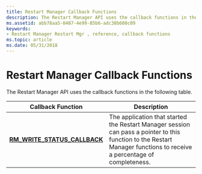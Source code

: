 ```yaml
---
title: Restart Manager Callback Functions
description: The Restart Manager API uses the callback functions in the following table.
ms.assetid: abb78aa5-0487-4e99-85b6-adc38b600c09
keywords:
- Restart Manager Restart Mgr , reference, callback functions
ms.topic: article
ms.date: 05/31/2018
---
```


# Restart Manager Callback Functions

The Restart Manager API uses the callback functions in the following table.



| Callback Function                                               | Description                                                                                                                                                            |
|-----------------------------------------------------------------|------------------------------------------------------------------------------------------------------------------------------------------------------------------------|
| [**RM\_WRITE\_STATUS\_CALLBACK**](https://msdn.microsoft.com/en-us/library/Aa373678(v=VS.85).aspx) | The application that started the Restart Manager session can pass a pointer to this function to the Restart Manager functions to receive a percentage of completeness. |



 

 

 




